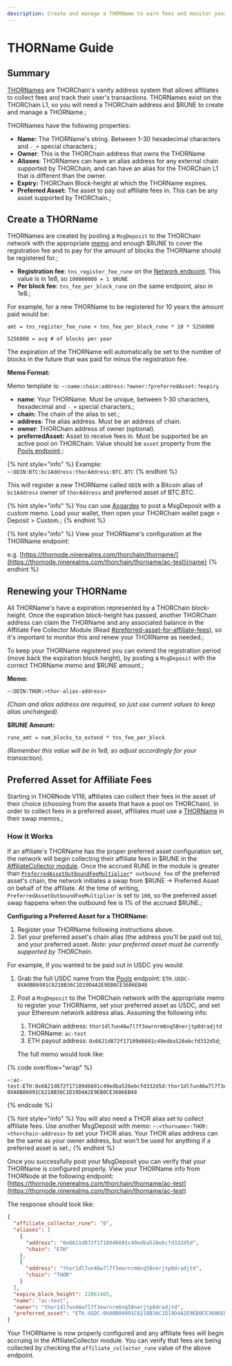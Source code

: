 ```yaml
---
description: Create and manage a THORName to earn fees and monitor your integration.
---
```


# THORName Guide

## Summary

[THORNames](https://docs.thorchain.org/how-it-works/thorchain-name-service) are THORChain's vanity address system that allows affiliates to collect fees and track their user's transactions. THORNames exist on the THORChain L1, so you will need a THORChain address and $RUNE to create and manage a THORName.;

THORNames have the following properties:

- **Name:** The THORName's string. Between 1-30 hexadecimal characters and `-_+` special characters.;
- **Owner**: This is the THORChain address that owns the THORName
- **Aliases**: THORNames can have an alias address for any external chain supported by THORChain, and can have an alias for the THORChain L1 that is different than the owner.
- **Expiry:** THORChain Block-height at which the THORName expires.
- **Preferred Asset:** The asset to pay out affiliate fees in. This can be any asset supported by THORChain.;

## Create a THORName

THORNames are created by posting a `MsgDeposit` to the THORChain network with the appropriate [memo](../concepts/memos.md) and enough $RUNE to cover the registration fee and to pay for the amount of blocks the THORName should be registered for.;

- **Registration fee**: `tns_register_fee_rune` on the [Network endpoint](https://thornode.ninerealms.com/thorchain/network). This value is in 1e8, so `100000000 = 1 $RUNE`
- **Per block fee**: `tns_fee_per_block_rune` on the same endpoint, also in 1e8.;

For example, for a new THORName to be registered for 10 years the amount paid would be:

`amt = tns_register_fee_rune + tns_fee_per_block_rune * 10 * 5256000`

`5256000 = avg # of blocks per year`

The expiration of the THORName will automatically be set to the number of blocks in the future that was paid for minus the registration fee.

**Memo Format:**

Memo template is: `~:name:chain:address:?owner:?preferredAsset:?expiry`

- **name**: Your THORName. Must be unique, between 1-30 characters, hexadecimal and `-_+` special characters.;
- **chain:** The chain of the alias to set.;
- **address**: The alias address. Must be an address of chain.
- **owner**: THORChain address of owner (optional).
- **preferredAsset:** Asset to receive fees in. Must be supported be an active pool on THORChain. Value should be `asset` property from the [Pools endpoint](https://thornode.ninerealms.com/thorchain/pools).;

{% hint style="info" %}
Example: `~:ODIN:BTC:bc1Address:thorAddress:BTC.BTC`
{% endhint %}

This will register a new THORName called `ODIN` with a Bitcoin alias of `bc1Address` owner of `thorAddress` and preferred asset of BTC.BTC.

{% hint style="info" %}
You can use [Asgardex](https://github.com/thorchain/asgardex-electron) to post a MsgDeposit with a custom memo. Load your wallet, then open your THORChain wallet page > Deposit > Custom.;
{% endhint %}

{% hint style="info" %}
View your THORName's configuration at the THORName endpoint:

e.g. [https://thornode.ninerealms.com/thorchain/thorname/](https://thornode.ninerealms.com/thorchain/thorname/ac-test){name}
{% endhint %}

## Renewing your THORName

All THORName's have a expiration represented by a THORChain block-height. Once the expiration block-height has passed, another THORChain address can claim the THORName and any associated balance in the Affiliate Fee Collector Module (Read [#preferred-asset-for-affiliate-fees](thorname-guide.md#preferred-asset-for-affiliate-fees "mention")), so it's important to monitor this and renew your THORName as needed.;

To keep your THORName registered you can extend the registration period (move back the expiration block height), by posting a `MsgDeposit` with the correct THORName memo and $RUNE amount.;

**Memo:**

`~:ODIN:THOR:<thor-alias-address>`

_(Chain and alias address are required, so just use current values to keep alias unchanged)._

**$RUNE Amount:**

`rune_amt = num_blocks_to_extend * tns_fee_per_block`

_(Remember this value will be in 1e8, so adjust accordingly for your transaction)._

## Preferred Asset for Affiliate Fees

Starting in THORNode V116, affiliates can collect their fees in the asset of their choice (choosing from the assets that have a pool on THORChain). In order to collect fees in a preferred asset, affiliates must use a [THORName](https://docs.thorchain.org/how-it-works/thorchain-name-service) in their swap memos.;

### How it Works

If an affiliate's THORName has the proper preferred asset configuration set, the network will begin collecting their affiliate fees in $RUNE in the [AffiliateCollector module](https://thornode.ninerealms.com/thorchain/balance/module/affiliate_collector). Once the accrued RUNE in the module is greater than [`PreferredAssetOutboundFeeMultiplier`](https://gitlab.com/thorchain/thornode/-/blob/develop/constants/constants_v1.go#L107)`* outbound_fee` of the preferred asset's chain, the network initiates a swap from $RUNE -> Preferred Asset on behalf of the affiliate. At the time of writing, `PreferredAssetOutboundFeeMultiplier` is set to `100`, so the preferred asset swap happens when the outbound fee is 1% of the accrued $RUNE.;

**Configuring a Preferred Asset for a THORName:**

1. Register your THORName following instructions above.
2. Set your preferred asset's chain alias (the address you'll be paid out to), and your preferred asset. _Note: your preferred asset must be currently supported by THORChain._

For example, if you wanted to be paid out in USDC you would:

1. Grab the full USDC name from the [Pools](https://thornode.ninerealms.com/thorchain/pools) endpoint: `ETH.USDC-0XA0B86991C6218B36C1D19D4A2E9EB0CE3606EB48`
2. Post a `MsgDeposit` to the THORChain network with the appropriate memo to register your THORName, set your preferred asset as USDC, and set your Ethereum network address alias. Assuming the following info:

   1. THORChain address: `thor1dl7un46w7l7f3ewrnrm6nq58nerjtp0dradjtd`
   2. THORName: `ac-test`
   3. ETH payout address: `0x6621d872f17109d6601c49edba526ebcfd332d5d`;

   The full memo would look like:

{% code overflow="wrap" %}

```text
~:ac-test:ETH:0x6621d872f17109d6601c49edba526ebcfd332d5d:thor1dl7un46w7l7f3ewrnrm6nq58nerjtp0dradjtd:ETH.USDC-0XA0B86991C6218B36C1D19D4A2E9EB0CE3606EB48
```

{% endcode %}

{% hint style="info" %}
You will also need a THOR alias set to collect affiliate fees. Use another MsgDeposit with memo: `~:<thorname>:THOR:<thorchain-address>` to set your THOR alias. Your THOR alias address can be the same as your owner address, but won't be used for anything if a preferred asset is set.;
{% endhint %}

Once you successfully post your MsgDeposit you can verify that your THORName is configured properly. View your THORName info from THORNode at the following endpoint:\
[https://thornode.ninerealms.com/thorchain/thorname/ac-test](https://thornode.ninerealms.com/thorchain/thorname/ac-test)

The response should look like:

```json
{
  "affiliate_collector_rune": "0",
  "aliases": [
    {
      "address": "0x6621d872f17109d6601c49edba526ebcfd332d5d",
      "chain": "ETH"
    },
    {
      "address": "thor1dl7un46w7l7f3ewrnrm6nq58nerjtp0dradjtd",
      "chain": "THOR"
    }
  ],
  "expire_block_height": 22061405,
  "name": "ac-test",
  "owner": "thor1dl7un46w7l7f3ewrnrm6nq58nerjtp0dradjtd",
  "preferred_asset": "ETH.USDC-0XA0B86991C6218B36C1D19D4A2E9EB0CE3606EB48"
}
```

Your THORName is now properly configured and any affiliate fees will begin accruing in the AffiliateCollector module. You can verify that fees are being collected by checking the `affiliate_collector_rune` value of the above endpoint.
